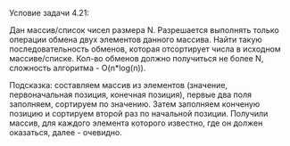 Условие задачи 4.21:

Дан массив/список чисел размера N. 
Разрешается выполнять только операции обмена двух элементов данного массива. 
Найти такую последовательность обменов, которая отсортирует числа в исходном 
массиве/списке. Кол-во обменов должно получиться не более N, сложность 
алгоритма - O(n*log(n)).

Подсказка: 
составляем массив из элементов 
(значение, первоначальная позиция, конечная позиция), 
первые два поля заполняем, сортируем по значению. 
Затем заполняем конченую позицию и сортируем второй раз по начальной позиции. 
Получили массив, для каждого элемента которого известно, 
где он должен оказаться, далее - очевидно.